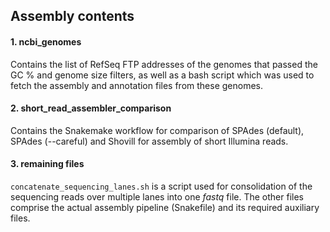 ## Assembly contents

#### 1. ncbi_genomes

Contains the list of RefSeq FTP addresses of the genomes that passed the GC % and genome size filters, as well as a bash script which was used to fetch the assembly and annotation files from these genomes.

#### 2. short_read_assembler_comparison

Contains the Snakemake workflow for comparison of SPAdes (default), SPAdes (--careful) and Shovill for assembly of short Illumina reads.
     
#### 3. remaining files

`concatenate_sequencing_lanes.sh` is a script used for consolidation of the sequencing reads over multiple lanes into one *fastq* file. The other files comprise the actual assembly pipeline (Snakefile) and its required auxiliary files.
